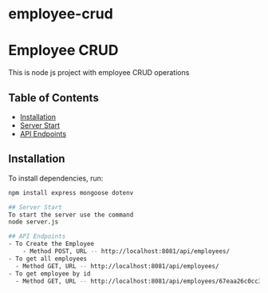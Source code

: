 # employee-crud
# Employee CRUD  
This is node js project with employee CRUD operations

## Table of Contents  
- [Installation](#installation)  
- [Server Start](#serverStart)  
- [API Endpoints](#api-endpoints) 

## Installation  
To install dependencies, run:  
```sh
npm install express mongoose dotenv

## Server Start
To start the server use the command
node server.js 

## API Endpoints
- To Create the Employee
    - Method POST, URL -- http://localhost:8081/api/employees/
- To get all employees 
  - Method GET, URL -- http://localhost:8081/api/employees/
- To get employee by id
  - Method GET, URL -- http://localhost:8081/api/employees/67eaa26c0cc37a95e864f79f
